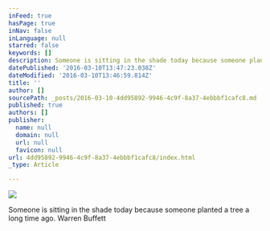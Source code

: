```yaml
---
inFeed: true
hasPage: true
inNav: false
inLanguage: null
starred: false
keywords: []
description: Someone is sitting in the shade today because someone planted a tree a long time ago. Warren Buffett
datePublished: '2016-03-10T13:47:23.038Z'
dateModified: '2016-03-10T13:46:59.814Z'
title: ''
author: []
sourcePath: _posts/2016-03-10-4dd95892-9946-4c9f-8a37-4ebbbf1cafc8.md
published: true
authors: []
publisher:
  name: null
  domain: null
  url: null
  favicon: null
url: 4dd95892-9946-4c9f-8a37-4ebbbf1cafc8/index.html
_type: Article

---
```

![](https://the-grid-user-content.s3-us-west-2.amazonaws.com/98b8902f-94c4-4f7e-a859-b519ddd5750d.jpg)

Someone is sitting in the shade today because someone planted a tree a long time ago. Warren Buffett